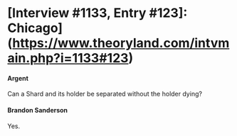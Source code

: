 # [Interview #1133, Entry #123]: Chicago](https://www.theoryland.com/intvmain.php?i=1133#123)

#### Argent

Can a Shard and its holder be separated without the holder dying?

#### Brandon Sanderson

Yes.

